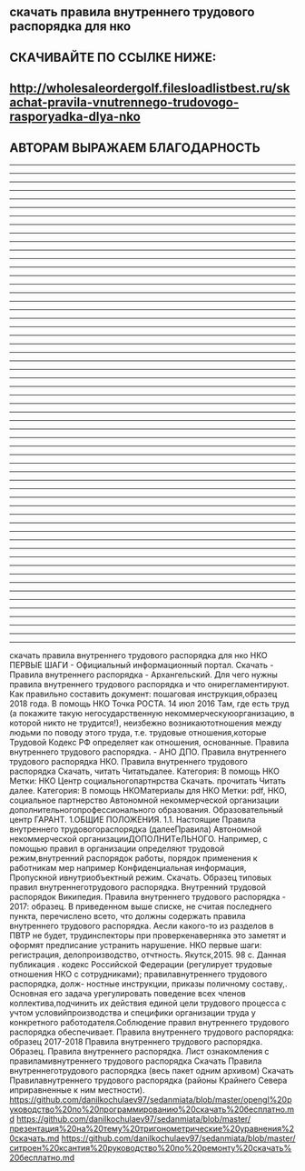 скачать правила внутреннего трудового распорядка для нко
--------------------------------------------------
СКАЧИВАЙТЕ ПО ССЫЛКЕ НИЖЕ:
--------------------------------------------------
http://wholesaleordergolf.filesloadlistbest.ru/skachat-pravila-vnutrennego-trudovogo-rasporyadka-dlya-nko
--------------------------------------------------
АВТОРАМ ВЫРАЖАЕМ БЛАГОДАРНОСТЬ
--------------------------------------------------
--------------------------------------------------
--------------------------------------------------
--------------------------------------------------
--------------------------------------------------
--------------------------------------------------
--------------------------------------------------
--------------------------------------------------
--------------------------------------------------
--------------------------------------------------
--------------------------------------------------
--------------------------------------------------
--------------------------------------------------
--------------------------------------------------
--------------------------------------------------
--------------------------------------------------
--------------------------------------------------
--------------------------------------------------
--------------------------------------------------
--------------------------------------------------
--------------------------------------------------
--------------------------------------------------
--------------------------------------------------
--------------------------------------------------
--------------------------------------------------
--------------------------------------------------
--------------------------------------------------
--------------------------------------------------
--------------------------------------------------
--------------------------------------------------
--------------------------------------------------
--------------------------------------------------
--------------------------------------------------
--------------------------------------------------
--------------------------------------------------
--------------------------------------------------
--------------------------------------------------
--------------------------------------------------
--------------------------------------------------
--------------------------------------------------
--------------------------------------------------
--------------------------------------------------
--------------------------------------------------
--------------------------------------------------
--------------------------------------------------
--------------------------------------------------
--------------------------------------------------
--------------------------------------------------
--------------------------------------------------
--------------------------------------------------
--------------------------------------------------
--------------------------------------------------
--------------------------------------------------
--------------------------------------------------
--------------------------------------------------
--------------------------------------------------
--------------------------------------------------
--------------------------------------------------
скачать правила внутреннего трудового распорядка для нко НКО  ПЕРВЫЕ ШАГИ - Официальный информационный портал. Скачать - Правила внутреннего распорядка - Архангельский. Для чего нужны правила внутреннего трудового распорядка и что онирегламентируют. Как правильно составить документ: пошаговая инструкция,образец 2018 года. В помощь НКО  Точка РОСТА. 14 июл 2016  Там, где есть труд (а покажите такую негосударственную некоммерческуюорганизацию, в которой никто не трудится!), неизбежно возникаютотношения между людьми по поводу этого труда, т.е. трудовые отношения,которые Трудовой Кодекс РФ определяет как отношения, основанные. Правила внутреннего трудового распорядка. - АНО ДПО. Правила внутреннего трудового распорядка НКО. Правила внутреннего трудового распорядка  Скачать, читать Читатьдалее. Категория: В помощь НКО Метки: НКО  Центр социальногопартнрства  Скачать. прочитать Читать далее. Категория: В помощь НКОМатериалы для НКО Метки: pdf, НКО, социальное партнерство
Автономной некоммерческой организации дополнительногопрофессионального образования. Образовательный центр ГАРАНТ. 1.ОБЩИЕ ПОЛОЖЕНИЯ. 1.1. Настоящие Правила внутреннего трудовогораспорядка (далееПравила) Автономной некоммерческой организацииДОПОЛНИТeЛЬНОГО. Например, с помощью правил в организации определяют трудовой режим,внутренний распорядок работы, порядок применения к работникам мер например Конфиденциальная информация, Пропускной ивнутриобъектный режим. Скачать. Образец типовых правил внутреннеготрудового распорядка. Внутренний трудовой распорядок  Википедия. Правила внутреннего трудового распорядка - 2017: образец. В приведенном выше списке, не считая последнего пункта, перечислено всето, что должны содержать правила внутреннего трудового распорядка. Аесли какого-то из разделов в ПВТР не будет, трудинспекторы при проверкенаверняка это заметят и оформят предписание устранить нарушение. НКО  первые шаги: регистрация, делопроизводство, отчтность. Якутск,2015.  98 с. Данная публикация . кодекс Российской Федерации (регулирует трудовые отношения НКО с сотрудниками);  правилавнутреннего трудового распорядка, долж- ностные инструкции, приказы поличному составу,. Основная его задача  урегулировать поведение всех членов коллектива,подчинить их действия единой цели трудового процесса с учтом условийпроизводства и специфики организации труда у конкретного работодателя.Соблюдение правил внутреннего трудового распорядка обеспечивает. Правила внутреннего трудового распорядка: образец 2017-2018
Правила внутреннего трудового распорядка. Образец. Правила внутреннего распорядка. Лист ознакомления с правиламивнутреннего трудового распорядка  Скачать  Правила внутреннеготрудового распорядка (весь пакет одним архивом)  Скачать  Правилавнутреннего трудового распорядка (районы Крайнего Севера иприравненные к ним местности).
https://github.com/danilkochulaev97/sedanmiata/blob/master/opengl%20руководство%20по%20программированию%20скачать%20бесплатно.md
https://github.com/danilkochulaev97/sedanmiata/blob/master/презентация%20на%20тему%20тригонометрические%20уравнения%20скачать.md
https://github.com/danilkochulaev97/sedanmiata/blob/master/ситроен%20ксантия%20руководство%20по%20ремонту%20скачать%20бесплатно.md